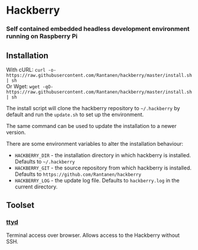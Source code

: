 # Hackberry
### Self contained embedded headless development environment running on Raspberry Pi

## Installation

With cURL: `curl -o- https://raw.githubusercontent.com/Rantanen/hackberry/master/install.sh | sh`  
Or Wget: `wget -qO- https://raw.githubusercontent.com/Rantanen/hackberry/master/install.sh | sh`  

The install script will clone the hackberry repository to `~/.hackberry` by
default and run the `update.sh` to set up the environment.

The same command can be used to update the installation to a newer version.

There are some environment variables to alter the installation behaviour:

- `HACKBERRY_DIR` - the installation directory in which hackberry is installed. Defaults to `~/.hackberry`
- `HACKBERRY_GIT` - the source repository from which hackberry is installed. Defaults to `https://github.com/Rantanen/hackberry`
- `HACKBERRY_LOG` - the update log file. Defaults to `hackberry.log` in the current directory.

## Toolset

### [ttyd](https://github.com/tsl0922/ttyd)

Terminal access over browser. Allows access to the Hackberry without SSH.
